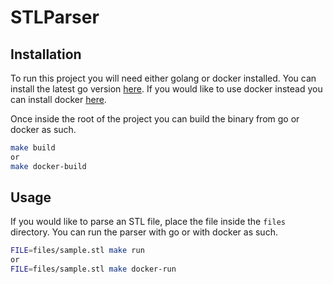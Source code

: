 # STLParser

## Installation

To run this project you will need either golang or docker installed.
You can install the latest go version [here](https://golang.org/doc/install). If you would like to use docker instead you can install docker [here](https://docs.docker.com/get-docker).

Once inside the root of the project you can build the binary from go or docker as such.
```bash
make build
or
make docker-build
```

## Usage
If you would like to parse an STL file, place the file inside the `files` directory. You can run the parser with go or with docker as such.
```bash
FILE=files/sample.stl make run
or
FILE=files/sample.stl make docker-run
```
